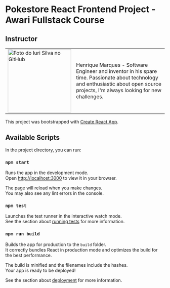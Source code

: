 # Pokestore React Frontend Project - Awari Fullstack Course


## Instructor


<table>
    <tr>
        <td>
        <a href="https://github.com/shadowlik">
 <img width="200px" src="https://avatars.githubusercontent.com/u/6046356?s=400&u=5249b21021be63a09e37e9366ab2d093bd50b37a&v=4" width="100px;" alt="Foto do Iuri Silva no GitHub"/></a>
        </td>
        <td>
        Henrique Marques - Software Engineer and inventor in his spare time. Passionate about technology and enthusiastic about open source projects, I'm always looking for new challenges.
        </td>
    </tr>
</table>


This project was bootstrapped with [Create React App](https://github.com/facebook/create-react-app).

## Available Scripts

In the project directory, you can run:

### `npm start`

Runs the app in the development mode.\
Open [http://localhost:3000](http://localhost:3000) to view it in your browser.

The page will reload when you make changes.\
You may also see any lint errors in the console.

### `npm test`

Launches the test runner in the interactive watch mode.\
See the section about [running tests](https://facebook.github.io/create-react-app/docs/running-tests) for more information.

### `npm run build`

Builds the app for production to the `build` folder.\
It correctly bundles React in production mode and optimizes the build for the best performance.

The build is minified and the filenames include the hashes.\
Your app is ready to be deployed!

See the section about [deployment](https://facebook.github.io/create-react-app/docs/deployment) for more information.